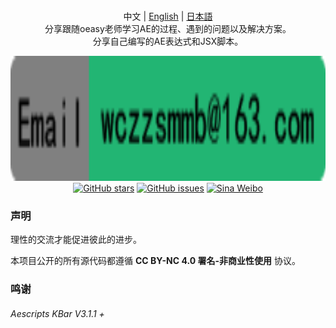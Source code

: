 <p align="center">
  <br>中文 | <a href="README_en.md">English</a> | <a href="README_ja.md">日本語</a>
  <br>分享跟随oeasy老师学习AE的过程、遇到的问题以及解决方案。<br>分享自己编写的AE表达式和JSX脚本。
</p>

<p align="center">
  <a href=""><img src="README_File/4.png" alt="AE" height="200"></a>
  <a href=""><img src="README_File/资源5.png" alt="GitHub stars" height="200"></a>
  <a href=""><img src="README_File/资源6.png" alt="GitHub issues" height="200"></a>
  <a href=""><img src="README_File/资源7.png" alt="Sina Weibo" height="200"></a>
</p>

### 声明

理性的交流才能促进彼此的进步。

本项目公开的所有源代码都遵循 **CC BY-NC 4.0 署名-非商业性使用** 协议。

### 鸣谢

######  Aescripts KBar V3.1.1 +

